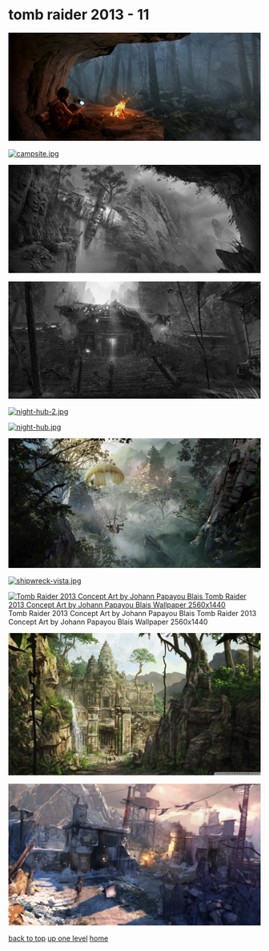 # tomb raider 2013 - 11
[![basecamp.jpg](/desktop/tomb%20raider%202013/basecamp.jpg "basecamp.jpg")](https://raw.githubusercontent.com/buckmanc/wallpapers/main/desktop/tomb%20raider%202013/basecamp.jpg)

[![campsite.jpg](/desktop/tomb%20raider%202013/campsite.jpg "campsite.jpg")](https://raw.githubusercontent.com/buckmanc/wallpapers/main/desktop/tomb%20raider%202013/campsite.jpg)

[![cliffhanger.jpg](/desktop/tomb%20raider%202013/cliffhanger.jpg "cliffhanger.jpg")](https://raw.githubusercontent.com/buckmanc/wallpapers/main/desktop/tomb%20raider%202013/cliffhanger.jpg)

[![gate.jpg](/desktop/tomb%20raider%202013/gate.jpg "gate.jpg")](https://raw.githubusercontent.com/buckmanc/wallpapers/main/desktop/tomb%20raider%202013/gate.jpg)

[![night-hub-2.jpg](/desktop/tomb%20raider%202013/night-hub-2.jpg "night-hub-2.jpg")](https://raw.githubusercontent.com/buckmanc/wallpapers/main/desktop/tomb%20raider%202013/night-hub-2.jpg)

[![night-hub.jpg](/desktop/tomb%20raider%202013/night-hub.jpg "night-hub.jpg")](https://raw.githubusercontent.com/buckmanc/wallpapers/main/desktop/tomb%20raider%202013/night-hub.jpg)

[![parachute-descent-xl.jpg](/desktop/tomb%20raider%202013/parachute-descent-xl.jpg "parachute-descent-xl.jpg")](https://raw.githubusercontent.com/buckmanc/wallpapers/main/desktop/tomb%20raider%202013/parachute-descent-xl.jpg)

[![shipwreck-vista.jpg](/desktop/tomb%20raider%202013/shipwreck-vista.jpg "shipwreck-vista.jpg")](https://raw.githubusercontent.com/buckmanc/wallpapers/main/desktop/tomb%20raider%202013/shipwreck-vista.jpg)

[![Tomb Raider 2013 Concept Art by Johann Papayou Blais
Tomb Raider 2013 Concept Art by Johann Papayou Blais Wallpaper 2560x1440](/desktop/tomb%20raider%202013/tomb_raider_2013_concept_art_by_johann_papayou_blais-wallpaper-2560x1440.jpg "Tomb Raider 2013 Concept Art by Johann Papayou Blais
Tomb Raider 2013 Concept Art by Johann Papayou Blais Wallpaper 2560x1440")](https://raw.githubusercontent.com/buckmanc/wallpapers/main/desktop/tomb%20raider%202013/tomb_raider_2013_concept_art_by_johann_papayou_blais-wallpaper-2560x1440.jpg)\
Tomb Raider 2013 Concept Art by Johann Papayou Blais
Tomb Raider 2013 Concept Art by Johann Papayou Blais Wallpaper 2560x1440

[![Tomb Raider Underworld Art Wallpaper 1920x1080 Tomb Raider ....jpg](/desktop/tomb%20raider%202013/Tomb%20Raider%20Underworld%20Art%20Wallpaper%201920x1080%20Tomb%20Raider%20....jpg "Tomb Raider Underworld Art Wallpaper 1920x1080 Tomb Raider ....jpg")](https://raw.githubusercontent.com/buckmanc/wallpapers/main/desktop/tomb%20raider%202013/Tomb%20Raider%20Underworld%20Art%20Wallpaper%201920x1080%20Tomb%20Raider%20....jpg)

[![WW2-SOS.jpg](/desktop/tomb%20raider%202013/WW2-SOS.jpg "WW2-SOS.jpg")](https://raw.githubusercontent.com/buckmanc/wallpapers/main/desktop/tomb%20raider%202013/WW2-SOS.jpg)



[back to top](#)
[up one level](/desktop/README.MD)
[home](/)
